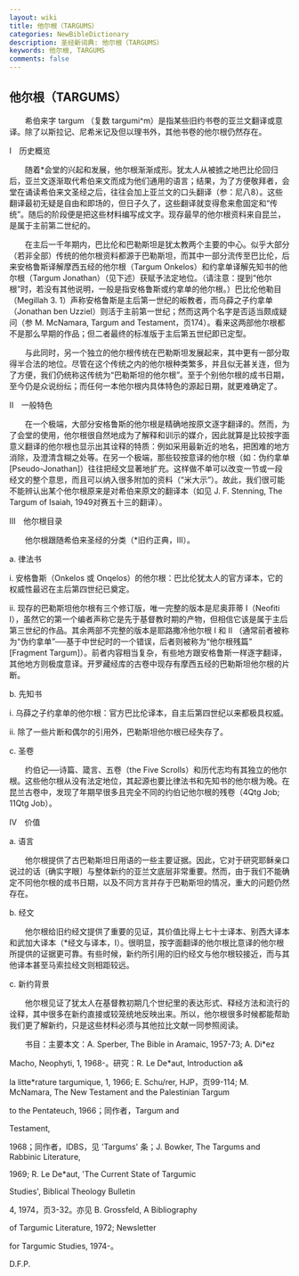 ```yaml
---
layout: wiki
title: 他尔根（TARGUMS）
categories: NewBibleDictionary
description: 圣经新词典: 他尔根（TARGUMS）
keywords: 他尔根, TARGUMS
comments: false
---
```


## 他尔根（TARGUMS）

　　希伯来字 targum （复数 targumi^m）是指某些旧约书卷的亚兰文翻译或意译。除了以斯拉记、尼希米记及但以理书外，其他书卷的他尔根仍然存在。

Ⅰ　历史概览

　　随着*会堂的兴起和发展，他尔根渐渐成形。犹太人从被掳之地巴比伦回归后，亚兰文逐渐取代希伯来文而成为他们通用的语言；结果，为了方便敬拜者，会堂在诵读希伯来文圣经之后，往往会加上亚兰文的口头翻译（参：尼八8）。这些翻译最初无疑是自由和即场的，但日子久了，这些翻译就变得愈来愈固定和“传统”。随后的阶段便是把这些材料编写成文字。现存最早的他尔根资料来自昆兰，是属于主前第二世纪的。

　　在主后一千年期内，巴比伦和巴勒斯坦是犹太教两个主要的中心。似乎大部分（若非全部）传统的他尔根资料都源于巴勒斯坦，而其中一部分流传至巴比伦，后来安格鲁斯译解摩西五经的他尔根（Targum Onkelos）和约拿单译解先知书的他尔根（Targum Jonathan）（见下述）获赋予法定地位。（请注意：提到“他尔根”时，若没有其他说明，一般是指安格鲁斯或约拿单的他尔根。）巴比伦他勒目（Megillah 3. 1）声称安格鲁斯是主后第一世纪的皈教者，而乌薛之子约拿单（Jonathan ben Uzziel）则活于主前第一世纪；然而这两个名字是否适当颇成疑问（参 M. McNamara, Targum and Testament，页174）。看来这两部他尔根都不是那么早期的作品；但二者最终的标准版于主后第五世纪即已定型。

　　与此同时，另一个独立的他尔根传统在巴勒斯坦发展起来，其中更有一部分取得半合法的地位。尽管在这个传统之内的他尔根种类繁多，并且似无甚关连，但为了方便，我们仍统称这传统为“巴勒斯坦的他尔根”。至于个别他尔根的成书日期，至今仍是众说纷纭；而任何一本他尔根内具体特色的源起日期，就更难确定了。

Ⅱ　一般特色

　　在一个极端，大部分安格鲁斯的他尔根是精确地按原文逐字翻译的。然而，为了会堂的使用，他尔根很自然地成为了解释和训示的媒介，因此就算是比较按字面意义翻译的他尔根也显示出其诠释的特质：例如采用最新近的地名，把困难的地方消除，及澄清含糊之处等。在另一个极端，那些较按意译的他尔根（如：伪约拿单 [Pseudo-Jonathan]）往往把经文显著地扩充。这样做不单可以改变一节或一段经文的整个意思，而且可以纳入很多附加的资料（“米大示”）。故此，我们很可能不能辨认出某个他尔根原来是对希伯来原文的翻译本（如见 J. F. Stenning, The Targum of Isaiah, 1949对赛五十三的翻译）。

Ⅲ　他尔根目录

　　他尔根跟随希伯来圣经的分类（*旧约正典，III）。

a. 律法书

i. 安格鲁斯（Onkelos 或 Onqelos）的他尔根：巴比伦犹太人的官方译本，它的权威性最迟在主后第四世纪已奠定。

ii. 现存的巴勒斯坦他尔根有三个修订版，唯一完整的版本是尼奥菲蒂 I（Neofiti I），虽然它的第一个编者声称它是先于基督教时期的产物，但相信它该是属于主后第三世纪的作品。其余两部不完整的版本是耶路撒冷他尔根 I 和 II （通常前者被称为“伪约拿单”──基于中世纪时的一个错误，后者则被称为“他尔根残篇” [Fragment Targum]）。前者内容相当复杂，有些地方跟安格鲁斯一样逐字翻译，其他地方则极度意译。开罗藏经库的古卷中现存有摩西五经的巴勒斯坦他尔根的片断。

b. 先知书

i. 乌薛之子约拿单的他尔根：官方巴比伦译本，自主后第四世纪以来都极具权威。

ii. 除了一些片断和偶尔的引用外，巴勒斯坦他尔根已经失存了。

c. 圣卷

　　约伯记──诗篇、箴言、五卷（the Five Scrolls）和历代志均有其独立的他尔根。这些他尔根从没有法定地位，其起源也要比律法书和先知书的他尔根为晚。在昆兰古卷中，发现了年期早很多且完全不同的约伯记他尔根的残卷（4Qtg Job; 11Qtg Job）。

Ⅳ　价值

a. 语言

　　他尔根提供了古巴勒斯坦日用语的一些主要证据。因此，它对于研究耶稣亲口说过的话〔确实字眼〕与整体新约的亚兰文底层非常重要。然而，由于我们不能确定不同他尔根的成书日期，以及不同方言并存于巴勒斯坦的情况，重大的问题仍然存在。

b. 经文

　　他尔根给旧约经文提供了重要的见证，其价值比得上七十士译本、别西大译本和武加大译本（*经文与译本，I）。很明显，按字面翻译的他尔根比意译的他尔根所提供的证据更可靠。有些时候，新约所引用的旧约经文与他尔根较接近，而与其他译本甚至马索拉经文则相距较远。

c. 新约背景

　　他尔根见证了犹太人在基督教初期几个世纪里的表达形式、释经方法和流行的诠释，其中很多在新约直接或较笼统地反映出来。所以，他尔根很多时候都能帮助我们更了解新约，只是这些材料必须与其他拉比文献一同参照阅读。

　　书目：主要本文：A. Sperber, The Bible in Aramaic, 1957-73; A. Di*ez

Macho, Neophyti, 1, 1968-。研究：R. Le De*aut, Introduction a&

la litte*rature targumique, 1, 1966; E. Schu/rer, HJP，页99-114; M. McNamara, The New Testament and the Palestinian Targum

to the Pentateuch, 1966；同作者，Targum and

Testament,

1968；同作者，IDBS，见 'Targums' 条；J. Bowker, The Targums and Rabbinic Literature,

1969; R. Le De*aut, 'The Current State of Targumic

Studies', Biblical Theology Bulletin

4, 1974，页3-32。亦见 B. Grossfeld, A Bibliography

of Targumic Literature, 1972; Newsletter

for Targumic Studies, 1974-。

D.F.P.










